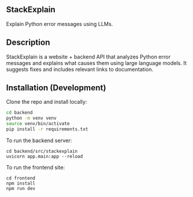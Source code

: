 ## StackExplain

Explain Python error messages using LLMs.

## Description 
StackExplain is a website + backend API that analyzes Python error messages and explains what causes them using large language models. It suggests fixes and includes relevant links to documentation.

## Installation (Development)

Clone the repo and install locally:

```bash
cd backend
python -m venv venv
source venv/bin/activate
pip install -r requirements.txt
```

To run the backend server:
```
cd backend/src/stackexplain
uvicorn app.main:app --reload
```

To run the frontend site:
```
cd frontend
npm install
npm run dev
```